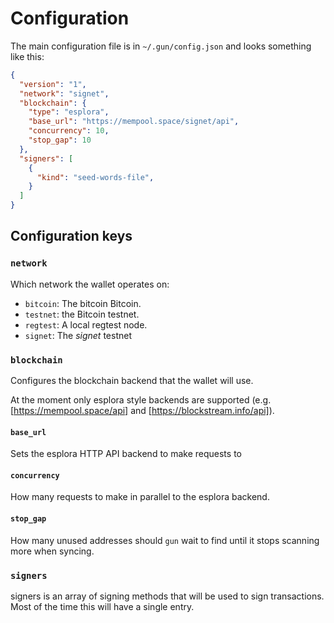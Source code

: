 # Configuration

The main configuration file is in `~/.gun/config.json` and looks something like this:

```json
{
  "version": "1",
  "network": "signet",
  "blockchain": {
    "type": "esplora",
    "base_url": "https://mempool.space/signet/api",
    "concurrency": 10,
    "stop_gap": 10
  },
  "signers": [
    {
      "kind": "seed-words-file",
    }
  ]
}
```

## Configuration keys

### `network`

Which network the wallet operates on:

- `bitcoin`: The bitcoin  Bitcoin.
- `testnet`: the Bitcoin testnet.
- `regtest`: A local regtest node.
- `signet`: The *signet* testnet

### `blockchain`

Configures the blockchain backend that the wallet will use.

At the moment only esplora style backends are supported (e.g. [https://mempool.space/api] and [https://blockstream.info/api]).

#### `base_url`

Sets the esplora HTTP API backend to make requests to

#### `concurrency`

How many requests to make in parallel to the esplora backend.

#### `stop_gap`

How many unused addresses should `gun` wait to find until it stops scanning more when syncing.

### `signers`

signers is an array of signing methods that will be used to sign transactions.
Most of the time this will have a single entry.

[esplora backend]: https://github.com/Blockstream/electrs
[BIP84]: https://github.com/bitcoin/bips/blob/master/bip-0084.mediawiki
[https://blockstream.info/api]: https://blockstream.info/api
[https://mempool.space/api]: https://mempool.space
